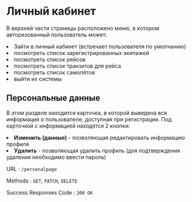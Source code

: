 # Личный кабинет

В верхней части страницы расположено меню, в котором авторизованный 
пользователь может: 
<li>Зайти в личный кабинет (встречает пользователя по умолчанию)</li> 
<li>посмотреть список зарегистрированных экипажей</li>
<li>посмотреть список рейсов</li>
<li>посмотреть список транзитов для рейса</li>
<li>посмотреть список самолётов</li>
<li>выйти их системы</li>

## Персональные данные

В этом разделе находится карточка, в которой выведена вся информация о пользовалеле, доступная при регистрации.
Под карточкой с информацией находятся 2 кнопки:
<li><b>Изменить (данные)</b> - позволяющая редактировать информацию профиля</li>
<li><b>Удалить</b> - позволяющая удалить профиль (для подтверждения удаления необходимо ввести пароль)</li> 

URL : `/personalpage`

Methods : `GET`, `PATCH`, `DELETE`

Success Responses Code : `200 OK`